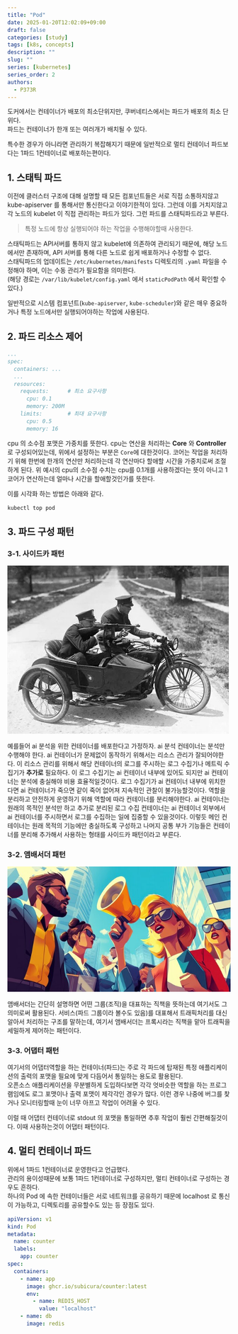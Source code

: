 ```yaml
---
title: "Pod"
date: 2025-01-20T12:02:09+09:00
draft: false
categories: [study]
tags: [k8s, concepts]
description: ""
slug: ""
series: [kubernetes]
series_order: 2
authors:
  - P373R
---
```


도커에서는 컨테이너가 배포의 최소단위지만, 쿠버네티스에서는 파드가 배포의 최소 단위다.  
파드는 컨테이너가 한개 또는 여러개가 배치될 수 있다.  

특수한 경우가 아니라면 관리하기 복잡해지기 때문에 일반적으로 멀티 컨테이너 파드보다는 1파드 1컨테이너로 배포하는편이다.  

## 1. 스태틱 파드

이전에 클러스터 구조에 대해 설명할 때 모든 컴포넌트들은 서로 직접 소통하지않고 kube-apiserver 를 통해서만 통신한다고 이야기한적이 있다. 그런데 이를 거치지않고 각 노드의 kubelet 이 직접 관리하는 파드가 있다. 그런 파드를 스태틱파드라고 부른다.  

> 특정 노드에 항상 실행되어야 하는 작업을 수행해야할때 사용한다.  

스태틱파드는 API서버를 통하지 않고 kubelet에 의존하여 관리되기 때문에, 해당 노드에서만 존재하며, API 서버를 통해 다른 노드로 쉽게 배포하거나 수정할 수 없다.  
스태틱파드의 업데이트는 `/etc/kubernetes/manifests` 디렉토리의 `.yaml` 파일을 수정해야 하며, 이는 수동 관리가 필요함을 의미한다.  
(해당 경로는 `/var/lib/kubelet/config.yaml` 에서 `staticPodPath` 에서 확인할 수 있다.)

일반적으로 시스템 컴포넌트(`kube-apiserver`, `kube-scheduler`)와 같은 매우 중요하거나 특정 노드에서만 실행되어야하는 작업에 사용된다.  

## 2. 파드 리소스 제어

```yaml
...
spec:
  containers: ...
  ...
  resources:
    requests:      # 최소 요구사항
      cpu: 0.1
      memory: 200M
    limits:        # 최대 요구사항
      cpu: 0.5
      memory: 16
```

cpu 의 소수점 포맷은 가중치를 뜻한다. cpu는 연산을 처리하는 **Core** 와 **Controller**로 구성되어있는데, 위에서 설정하는 부분은 `Core`에 대한것이다. 코어는 작업을 처리하기 위해 한번에 한개의 연산만 처리하는데 각 연산마다 할애할 시간을 가중치로써 조절하게 된다. 위 예시의 cpu의 소수점 수치는 cpu를 0.1개를 사용하겠다는 뜻이 아니고 1코어가 연산하는데 얼마나 시간을 할애할것인가를 뜻한다.  

이를 시각화 하는 방법은 아래와 같다.  

```bash
kubectl top pod
```

## 3. 파드 구성 패턴

### 3-1. 사이드카 패턴

![사이드카](./assets/k8s-sidecar.png)

예를들어 ai 분석을 위한 컨테이너를 배포한다고 가정하자. ai 분석 컨테이너는 분석만 수행해야 한다. ai 컨테이너가 문제없이 동작하기 위해서는 리소스 관리가 잘되어야한다. 이 리소스 관리를 위해서 해당 컨테이너의 로그를 주시하는 로그 수집기나 메트릭 수집기가 **추가로** 필요하다. 이 로그 수집기는 ai 컨테이너 내부에 있어도 되지만 ai 컨테이너는 분석에 충실해야 비용 효율적일것이다. 로그 수집기가 ai 컨테이너 내부에 위치한다면 ai 컨테이너가 죽으면 같이 죽어 없어져 지속적인 관찰이 불가능할것이다. 역할을 분리하고 안전하게 운영하기 위해 역할에 따라 컨테이너를 분리해야한다. ai 컨테이너는 원래의 목적인 분석만 하고 추가로 분리된 로그 수집 컨테이너는 ai 컨테이너 외부에서 ai 컨테이너를 주시하면서 로그를 수집하는 일에 집중할 수 있을것이다. 이렇듯 메인 컨테이너는 원래 목적의 기능에만 충실하도록 구성하고 나머지 공통 부가 기능들은 컨테이너를 분리해 추가해서 사용하는 형태를 사이드카 패턴이라고 부른다.  

### 3-2. 앰배서더 패턴

![앰배서더](./assets/k8s-ambassador.jpg)

앰배서더는 간단히 설명하면 어떤 그룹(조직)을 대표하는 직책을 뜻하는데 여기서도 그 의미로써 활용된다. 서비스(파드 그룹이라 볼수도 있음)를 대표해서 트래픽처리를 대신 알아서 처리하는 구조를 말하는데, 여기서 앰배서더는 프록시라는 직책을 맡아 트래픽을 세밀하게 제어하는 패턴이다.  

### 3-3. 어댑터 패턴

여기서의 어댑터역할을 하는 컨테이너(파드)는 주로 각 파드에 탑재된 특정 애플리케이션의 출력의 포맷을 필요에 맞게 다듬어서 통일하는 용도로 활용된다.  
오픈소스 애플리케이션을 무분별하게 도입하다보면 각각 엇비슷한 역할을 하는 프로그램임에도 로그 포맷이나 출력 포맷이 제각각인 경우가 많다. 이런 경우 나중에 버그를 찾거나 모니터링할때 눈이 너무 아프고 작업이 어려울 수 있다.  

이럴 때 어댑터 컨테이너로 stdout 의 포맷을 통일하면 추후 작업이 훨씬 간편해질것이다. 이때 사용하는것이 어댑터 패턴이다.  

## 4. 멀티 컨테이너 파드
위에서 1파드 1컨테이너로 운영한다고 언급했다.  
관리의 용이성때문에 보통 1파드 1컨테이너로 구성하지만, 멀티 컨테이너로 구성하는 경우도 흔하다.  
하나의 Pod 에 속한 컨테이너들은 서로 네트워크를 공유하기 때문에 localhost 로 통신이 가능하고, 디렉토리를 공유할수도 있는 등 장점도 있다.  

```yaml
apiVersion: v1
kind: Pod
metadata:
  name: counter
  labels:
    app: counter
spec:
  containers:
    - name: app
      image: ghcr.io/subicura/counter:latest
      env:
        - name: REDIS_HOST
          value: "localhost"
    - name: db
      image: redis
```